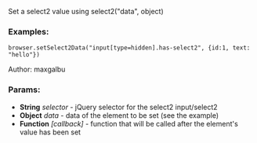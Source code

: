 

<!-- Start es6/commands/setSelect2Data.js -->

Set a select2 value using select2("data", object)
### Examples:

    browser.setSelect2Data("input[type=hidden].has-select2", {id:1, text: "hello"})

Author: maxgalbu

### Params:

* **String** *selector* - jQuery selector for the select2 input/select2
* **Object** *data* - data of the element to be set (see the example)
* **Function** *[callback]* - function that will be called after the element's value has been set

<!-- End es6/commands/setSelect2Data.js -->

